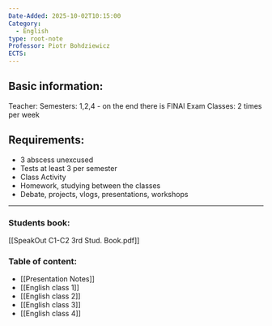 ```yaml
---
Date-Added: 2025-10-02T10:15:00
Category:
  - English
type: root-note
Professor: Piotr Bohdziewicz
ECTS:
---
```

## Basic information:
Teacher: 
Semesters: 1,2,4 - on the end there is FINAl Exam
Classes: 2 times per week

## Requirements:
- 3 abscess unexcused
- Tests at least 3 per semester
- Class Activity
- Homework, studying between the classes
- Debate, projects, vlogs, presentations, workshops
- - -
### Students book:
[[SpeakOut C1-C2 3rd Stud. Book.pdf]]
### Table of content:
- [[Presentation Notes]]
- [[English class 1]]
- [[English class 2]]
- [[English class 3]]
- [[English class 4]]